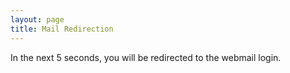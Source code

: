 ```yaml
---
layout: page
title: Mail Redirection
---
```


In the next 5 seconds, you will be redirected to the webmail login.

